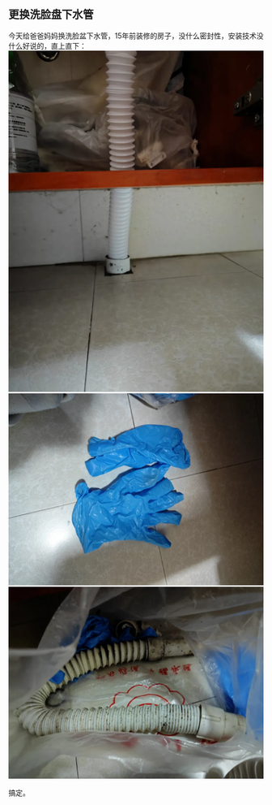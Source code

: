 ## 更换洗脸盘下水管
今天给爸爸妈妈换洗脸盆下水管，15年前装修的房子，没什么密封性，安装技术没什么好说的，直上直下：
![0](../images/4-改造管道/01-更换洗脸盘下水管/0.webp)
![1](../images/4-改造管道/01-更换洗脸盘下水管/1.webp)
![2](../images/4-改造管道/01-更换洗脸盘下水管/2.webp)

搞定。